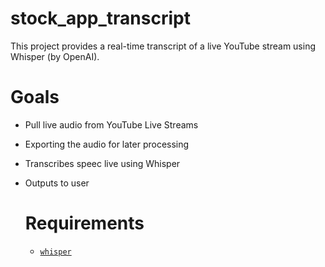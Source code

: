 # stock_app_transcript

This project provides a real-time transcript of a live YouTube stream using Whisper (by OpenAI).

# Goals

- Pull live audio from YouTube Live Streams
- Exporting the audio for later processing
- Transcribes speec live using Whisper
- Outputs to user

  # Requirements
  - [`whisper`](https://github.com/openai/whisper)
